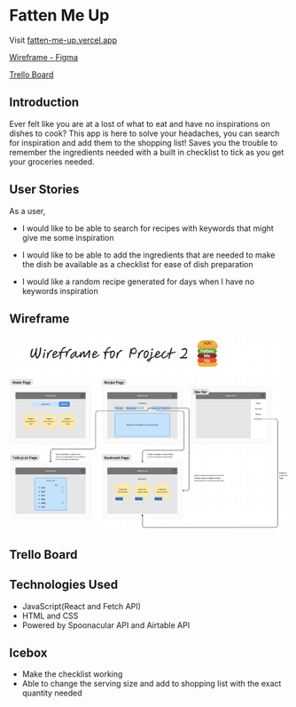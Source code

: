 # Fatten Me Up

Visit [fatten-me-up.vercel.app](https://fatten-me-up.vercel.app/)

[Wireframe - Figma](<https://www.figma.com/file/qUC7Kg4BfIEcBdJvK68o4p/Fatten-Me-Up-(Project-2)?type=whiteboard&node-id=0%3A1&t=YzZLnIU0ItNZfzkh-1>)

[Trello Board](https://trello.com/invite/b/DtODau3m/ATTI92c49c5575eca9b4c1573541ee1bfb3bE13FF91B/fatten-me-up)

## Introduction

Ever felt like you are at a lost of what to eat and have no inspirations on dishes to cook? This app is here to solve your headaches, you can search for inspiration and add them to the shopping list! Saves you the trouble to remember the ingredients needed with a built in checklist to tick as you get your groceries needed.

## User Stories

As a user,

- I would like to be able to search for recipes with keywords that might give me some inspiration

- I would like to be able to add the ingredients that are needed to make the dish be available as a checklist for ease of dish preparation

- I would like a random recipe generated for days when I have no keywords inspiration

## Wireframe

<p align="center">
<img src = "WireFrame-FattenMeUp(v2).png" height = "350px">
</p>

## Trello Board

## Technologies Used

- JavaScript(React and Fetch API)
- HTML and CSS
- Powered by Spoonacular API and Airtable API

## Icebox

- Make the checklist working
- Able to change the serving size and add to shopping list with the exact quantity needed
